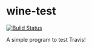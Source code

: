 # wine-test
[![Build Status](https://travis-ci.org/juliusschulz/wine-test.svg?branch=master)](https://travis-ci.org/juliusschulz/wine-test)

A simple program to test Travis!
